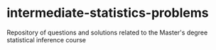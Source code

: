 # intermediate-statistics-problems
Repository of questions and solutions related to the Master's degree statistical inference course
